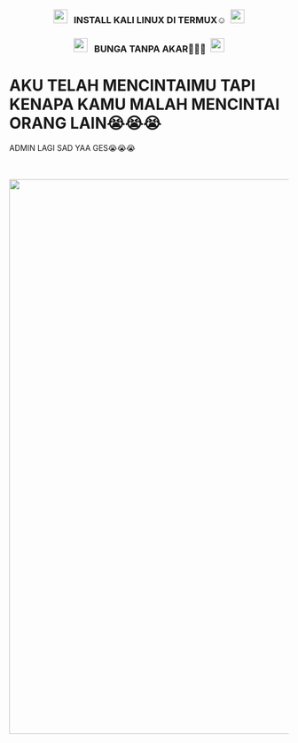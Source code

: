 </i></b></h3>
<h3 align="center">
  <img src="https://emoji.discord.st/emojis/768b108d-274f-4f44-a634-8477b16efce7.gif" width="25">
  &nbsp; INSTALL KALI LINUX DI TERMUX☺&nbsp;
  <img src="https://emoji.discord.st/emojis/768b108d-274f-4f44-a634-8477b16efce7.gif" width="25">

</i></b></h3>
<h3 align="center">
  <img src="https://emoji.discord.st/emojis/768b108d-274f-4f44-a634-8477b16efce7.gif" width="25">
  &nbsp; BUNGA TANPA AKAR🥀🥀🥀&nbsp;
  <img src="https://emoji.discord.st/emojis/768b108d-274f-4f44-a634-8477b16efce7.gif" width="25">


  # AKU TELAH MENCINTAIMU TAPI KENAPA KAMU MALAH MENCINTAI ORANG LAIN😭😭😭
  ADMIN LAGI SAD YAA GES😭😭😭

  </head>
<body><center><br>
<body oncontextmenu='return false;' onkeydown='return false;' onmousedown='return false;'>
<div id='font' align="center">
<div id=''>
<br>
<img src="https://d.top4top.io/p_3129o1ut50.jpg"width="550"height="1000">
